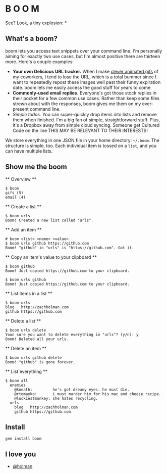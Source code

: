 # B O O M

See? Look, a tiny explosion: \*

## What's a boom?

boom lets you access text snippets over your command line. I'm personally
aiming for exactly two use cases, but I'm almost positive there are thirteen
more. Here's a couple examples:

- **Your own Delicious URL tracker.** When I make [clever animated
  gifs](http://github.com/holman/dotfiles/blob/master/bin/gifme) of my
  coworkers, I tend to lose the URL, which is a total bummer since I want to
  repeatedly repost these images well past their funny expiration date. boom
  lets me easily access the good stuff for years to come.
- **Commonly-used email replies.** Everyone's got those stock replies in their
  pocket for a few common use cases. Rather than keep some files strewn about
  with the responses, boom gives me them on my ever-present command line.
- *Simple todos.* You can super-quickly drop items into lists and remove them
  when finished. I'm a big fan of simple, straightforward stuff. Plus, it's a
  Dropbox away from simple cloud syncing. Someone get Cultured Code on the
  line THIS MAY BE RELEVANT TO THEIR INTERESTS!

We store everything in one JSON file in your home directory: `~/.boom`. The
structure is simple, too. Each individual item is tossed on a `list`, and you
can have multiple lists.

## Show me the boom

** Overview **

    $ boom
    gifs (5)
    email (4)

** Create a list **

    $ boom urls
    Boom! Created a new list called "urls".

** Add an item **

    # boom <list> <name> <value>
    $ boom urls github https://github.com
    Boom! "github" in "urls" is "https://github.com". Got it.

** Copy an item's value to your clipboard **

    $ boom github
    Boom! Just copied https://github.com to your clipboard.

    $ boom urls github
    Boom! Just copied https://github.com to your clipboard.


** List items in a list **

    $ boom urls
    blog   http://zachholman.com
    github https://github.com

** Delete a list **

    $ boom urls delete
    Youn sure you want to delete everything in "urls"? (y/n): y
    Boom! Deleted all your urls.

** Delete an item **

    $ boom urls github delete
    Boom! "github" is gone forever.

** List everything **

    $ boom all
      enemies
        @kneath:         he's got dreamy eyes. he must die.
        @rtomayko:       i must murder him for his mac and cheese recipe.
        @luckiestmonkey: she hates recycling.
      urls
        blog   http://zachholman.com
        github https://github.com

## Install

    gem install boom

## I love you

- [@holman](http://twitter.com/holman)

